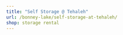 ```yaml
---
title: "Self Storage @ Tehaleh"
url: /bonney-lake/self-storage-at-tehaleh/
shop: storage rental
---
```

